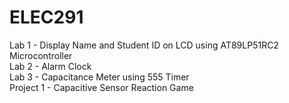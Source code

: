 # ELEC291
Lab 1 - Display Name and Student ID on LCD using AT89LP51RC2 Microcontroller  
Lab 2 - Alarm Clock  
Lab 3 - Capacitance Meter using 555 Timer  
Project 1 - Capacitive Sensor Reaction Game  
